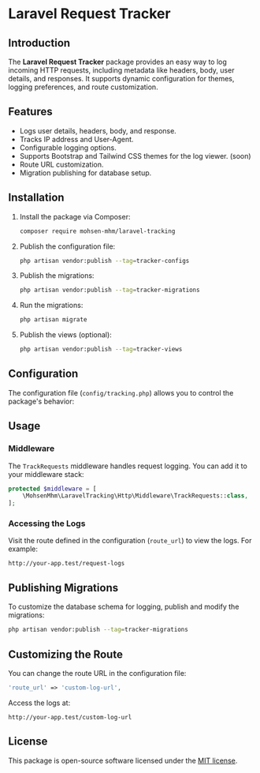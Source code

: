 # Laravel Request Tracker

## Introduction

The **Laravel Request Tracker** package provides an easy way to log incoming HTTP requests, including metadata like
headers, body, user details, and responses. It supports dynamic configuration for themes, logging preferences, and route
customization.

## Features

- Logs user details, headers, body, and response.
- Tracks IP address and User-Agent.
- Configurable logging options.
- Supports Bootstrap and Tailwind CSS themes for the log viewer. (soon)
- Route URL customization.
- Migration publishing for database setup.

## Installation

1. Install the package via Composer:
   ```bash
   composer require mohsen-mhm/laravel-tracking
   ```

2. Publish the configuration file:
   ```bash
   php artisan vendor:publish --tag=tracker-configs
   ```

3. Publish the migrations:
   ```bash
   php artisan vendor:publish --tag=tracker-migrations
   ```

4. Run the migrations:
   ```bash
   php artisan migrate
   ```

5. Publish the views (optional):
   ```bash
   php artisan vendor:publish --tag=tracker-views
   ```

## Configuration

The configuration file (`config/tracking.php`) allows you to control the package's behavior:

## Usage

### Middleware

The `TrackRequests` middleware handles request logging. You can add it to your middleware stack:

```php
protected $middleware = [
    \MohsenMhm\LaravelTracking\Http\Middleware\TrackRequests::class,
];
```

### Accessing the Logs

Visit the route defined in the configuration (`route_url`) to view the logs. For example:

```
http://your-app.test/request-logs
```

## Publishing Migrations

To customize the database schema for logging, publish and modify the migrations:

```bash
php artisan vendor:publish --tag=tracker-migrations
```

## Customizing the Route

You can change the route URL in the configuration file:

```php
'route_url' => 'custom-log-url',
```

Access the logs at:

```
http://your-app.test/custom-log-url
```

## License

This package is open-source software licensed under the [MIT license](https://opensource.org/licenses/MIT).

